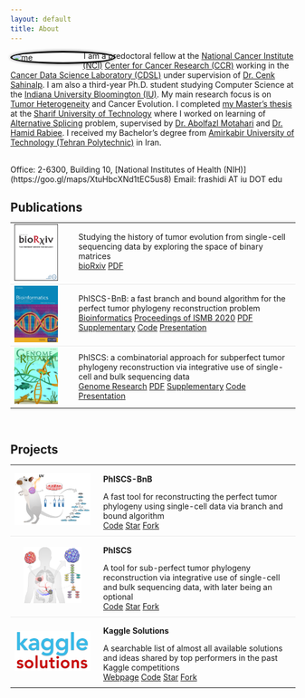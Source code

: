```yaml
---
layout: default
title: About
---
```


<img style="border: 3px solid black; shape-outside: circle(); margin:0px 50px 0px 0px; border-radius: 50%; float: left; box-shadow:0 0 5px #828282;" src="https://www.gravatar.com/avatar/42125cfaaf0a859652acd4832533745d?s=2048"  width="180px" alt="me"/>

I am a predoctoral fellow at the [National Cancer Institute (NCI)](https://www.cancer.gov) [Center for Cancer Research (CCR)](https://ccr.cancer.gov) working in the [Cancer Data Science Laboratory (CDSL)](https://ccr.cancer.gov/cancer-data-science-laboratory) under supervision of [Dr. Cenk Sahinalp](https://algo-cancer.github.io). I am also a third-year Ph.D. student studying Computer Science at the [Indiana University Bloomington (IU)](https://www.indiana.edu). My main research focus is on [Tumor Heterogeneity](https://en.wikipedia.org/wiki/Tumour_heterogeneity) and Cancer Evolution. I completed [my Master’s thesis](http://library.sharif.ir/parvan/resource/444343/یادگیری-پیرایش-دگرسان-از-داده-های-توالی-یابی-آر--ان--ای/&from=search&&query=alternative%20splicing&count=20&execute=true) at the [Sharif University of Technology](http://www.en.sharif.edu) where I worked on learning of [Alternative Splicing](https://en.wikipedia.org/wiki/Alternative_splicing) problem, supervised by [Dr. Abolfazl Motahari](http://sharif.edu/~motahari/) and [Dr. Hamid Rabiee](http://sharif.edu/~rabiee/). I received my Bachelor’s degree from [Amirkabir University of Technology (Tehran Polytechnic)](https://aut.ac.ir/en) in Iran.

<br/>
Office: 2-6300, Building 10, [National Institutes of Health (NIH)](https://goo.gl/maps/XtuHbcXNd1tEC5us8)  
Email: frashidi AT iu DOT edu


<!-- ==================================================================================================== -->
<br/>
<h2 id="publications" style="margin-bottom:5px">Publications</h2>
<table style="width: 100%;">
    <tbody>
        <tr> <!-- 10.1101/2020.07.10.196816 -->
            <td style="vertical-align:middle; border-bottom: 1px solid #e9e9e9;">
               <a href="https://doi.org/10.1101/2020.07.15.204081"><img src="/assets/cover.biorxiv.jpg" style="max-height:100px; max-width:135px;"></a>
            </td>
            <td style="vertical-align:middle; border-bottom: 1px solid #e9e9e9;">
                <div data-badge-popover="left" data-badge-type="donut" data-doi="10.1101/2020.07.15.204081" data-hide-no-mentions="true" class="altmetric-embed"></div>
            </td>
            <td style="width:100%; vertical-align:middle; padding-left:15px;  padding-bottom:10px; border-bottom: 1px solid #e9e9e9;">
                <p style="margin: 0">Studying the history of tumor evolution from single-cell sequencing data by exploring the space of binary matrices</p>
                <a class="btn" href="https://doi.org/10.1101/2020.07.15.204081">bioRxiv</a> <a class="btn" href="">PDF</a>
            </td>
        </tr>
        <tr> <!-- 10.1101/2020.02.06.938043 -->
            <td style="vertical-align:middle; border-bottom: 1px solid #e9e9e9;">
               <a href="https://doi.org/10.1093/bioinformatics/btaa464"><img src="/assets/cover.phiscsbnb.jpg" style="max-height:100px; max-width:135px;"></a>
            </td>
            <td style="vertical-align:middle; border-bottom: 1px solid #e9e9e9;">
                <div data-badge-popover="left" data-badge-type="donut" data-doi="10.1093/bioinformatics/btaa464" data-hide-no-mentions="true" class="altmetric-embed"></div>
            </td>
            <td style="width:100%; vertical-align:middle; padding-left:15px;  padding-bottom:10px; border-bottom: 1px solid #e9e9e9;">
                <p style="margin: 0">PhISCS-BnB: a fast branch and bound algorithm for the perfect tumor phylogeny reconstruction problem</p>
                <a class="btn" href="https://doi.org/10.1093/bioinformatics/btaa464">Bioinformatics</a> <a class="btn" href="https://www.iscb.org/cms_addon/conferences/ismb2020/tracks/hitseqcosi">Proceedings of ISMB 2020</a> <a class="btn" href="https://academic.oup.com/bioinformatics/article-pdf/36/Supplement_1/i169/33488705/btaa464.pdf">PDF</a> <a class="btn" href="https://oup.silverchair-cdn.com/oup/backfile/Content_public/Journal/bioinformatics/36/Supplement_1/10.1093_bioinformatics_btaa464/2/btaa464_supplementary_data.pdf?Expires=1597673670&Signature=Qony7NnlQgvjguC0uOE5000ryi8agyndgfbJEJRVMx7Q5S7~Q~mG1kty-v5bVWI37ss1E-XfkD2FXGroETcbuAirsq-Fd8xVPlibfILM7JeeG682X2zTSUZLLwDW8uq-1lK9hKjH19VIHeqPTP070CUxtZ-hBI495zJEiXDspZmCIP73AkCRX0QwQ2fxzXJL3GN8Kggar3zIOmYNnROqU74rZ3O9-2mfvSOq6NzOxA6b37C~WFK-kABK1-bW8~k~IR5X7-25tHmYwcmevPB9~ep9qC5z~onz8kgDqD72K7oFeWKtZ13w9OE6m6tnILY6GdBLRl5jIVKx0CcGvLuOEQ__&Key-Pair-Id=APKAIE5G5CRDK6RD3PGA">Supplementary</a> <a class="btn" href="https://github.com/algo-cancer/PhISCS-BnB">Code</a> <a class="btn" href="https://youtu.be/bZdGkjJBtJY">Presentation</a>
            </td>
        </tr>
        <tr> <!-- 10.1101/376996 -->
            <td style="vertical-align:middle">
               <a href="http://doi.org/10.1101/gr.234435.118"><img src="/assets/cover.phiscs.jpg" style="max-height:100px; max-width:135px;"></a>
            </td>
            <td style="vertical-align:middle;">
                <div data-badge-popover="left" data-badge-type="donut" data-doi="10.1101/gr.234435.118" data-hide-no-mentions="true" class="altmetric-embed"></div>
            </td>
            <td style="width:100%; vertical-align:middle; padding-left:15px;">
                <p style="margin: 0">PhISCS: a combinatorial approach for subperfect tumor phylogeny reconstruction via integrative use of single-cell and bulk sequencing data</p>
                <a class="btn" href="http://doi.org/10.1101/gr.234435.118">Genome Research</a> <a class="btn" href="https://genome.cshlp.org/content/early/2019/10/18/gr.234435.118.full.pdf">PDF</a> <a class="btn" href="https://genome.cshlp.org/content/suppl/2019/10/18/gr.234435.118.DC1/Supplemental_Material.pdf">Supplementary</a> <a class="btn" href="https://github.com/sfu-compbio/PhISCS">Code</a> <a class="btn" href="https://youtu.be/i8zetg_5n8g">Presentation</a>
            </td>
        </tr>
    </tbody>
</table>


<!-- ==================================================================================================== -->
<br/>
<h2 id="projects" style="margin-bottom:5px">Projects</h2>
<table style="width: 100%;">
    <tbody>
        <tr>
            <td style="text-align:center; border-bottom: 1px solid #e9e9e9;">
                <a href="https://github.com/algo-cancer/PhISCS-BnB"><img src="/assets/logo.phiscsbnb.png" style="max-height:100px; max-width:135px;"></a>
            </td>
            <td style="width:100%; vertical-align:middle; padding-left:15px; padding-bottom:10px; border-bottom: 1px solid #e9e9e9;">
                <p><strong>PhISCS-BnB</strong></p>
                <p style="margin: 0">A fast tool for reconstructing the perfect tumor phylogeny using single-cell data via branch and bound algorithm</p>
                <a class="btn" href="https://github.com/algo-cancer/PhISCS-BnB">Code</a> <a class="github-button" href="https://github.com/algo-cancer/PhISCS-BnB" data-show-count="true" aria-label="Star algo-cancer/PhISCS-BnB on GitHub">Star</a> <a class="github-button" href="https://github.com/algo-cancer/PhISCS-BnB/fork" data-show-count="true" aria-label="Fork algo-cancer/PhISCS-BnB on GitHub">Fork</a>
            </td>
        </tr>
        <tr>
            <td style="text-align:center; border-bottom: 1px solid #e9e9e9;">
                <a href="https://github.com/sfu-compbio/PhISCS"><img src="/assets/logo.phiscs.png" style="max-height:100px; max-width:135px;"></a>
            </td>
            <td style="width:100%; vertical-align:middle; padding-left:15px; padding-bottom:10px; border-bottom: 1px solid #e9e9e9;">
                <p><strong>PhISCS</strong></p>
                <p style="margin: 0">A tool for sub-perfect tumor phylogeny reconstruction via integrative use of single-cell and bulk sequencing data, with later being an optional</p>
                <a class="btn" href="https://github.com/sfu-compbio/PhISCS">Code</a> <a class="github-button" href="https://github.com/sfu-compbio/PhISCS" data-show-count="true" aria-label="Star sfu-compbio/PhISCS on GitHub">Star</a> <a class="github-button" href="https://github.com/sfu-compbio/PhISCS/fork" data-show-count="true" aria-label="Fork sfu-compbio/PhISCS on GitHub">Fork</a>
            </td>
        </tr>
        <tr>
            <td style="text-align:center;">
                <a href="https://farid.one/kaggle-solutions/"><img src="/assets/logo.kaggle.png" style="max-height:100px; max-width:135px;"></a>
            </td>
            <td style="width:100%; vertical-align:middle; padding-left:15px; padding-bottom:10px;">
                <p><strong>Kaggle Solutions</strong></p>
                <p style="margin: 0">A searchable list of almost all available solutions and ideas shared by top performers in the past Kaggle competitions</p>
                <a class="btn" href="https://farid.one/kaggle-solutions/">Webpage</a> <a class="btn" href="https://github.com/faridrashidi/kaggle-solutions">Code</a> <span style="vertical-align:bottom"><a class="github-button" href="https://github.com/faridrashidi/kaggle-solutions" data-show-count="true" aria-label="Star faridrashidi/kaggle-solutions on GitHub">Star</a></span> <a class="github-button" href="https://github.com/faridrashidi/kaggle-solutions/fork" data-show-count="true" aria-label="Fork faridrashidi/kaggle-solutions on GitHub">Fork</a>
            </td>
        </tr>
    </tbody>
</table>
